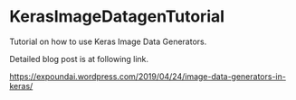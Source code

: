 # KerasImageDatagenTutorial
Tutorial on how to use Keras Image Data Generators.

Detailed blog post is at following link.

https://expoundai.wordpress.com/2019/04/24/image-data-generators-in-keras/
